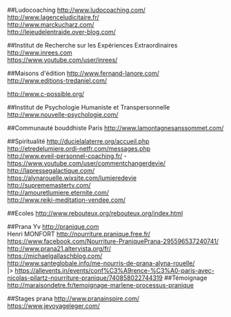 ##Ludocoaching
http://www.ludocoaching.com/  
http://www.lagenceludicitaire.fr/  
http://www.marckucharz.com/  
http://lejeudelentraide.over-blog.com/  


##Institut de Recherche sur les Expériences Extraordinaires
http://www.inrees.com  
https://www.youtube.com/user/inrees/  

##Maisons d'édition
http://www.fernand-lanore.com/  
http://www.editions-tredaniel.com/  

http://www.c-possible.org/

##Institut de Psychologie Humaniste et Transpersonnelle
http://www.nouvelle-psychologie.com/  


##Communauté bouddhiste Paris
http://www.lamontagnesanssommet.com/  

##Spiritualité
http://ducielalaterre.org/accueil.php  
http://etredelumiere.ordi-netfr.com/messages.php  
http://www.eveil-personnel-coaching.fr/ - https://www.youtube.com/user/commentchangerdevie/
http://lapressegalactique.com/  
https://alynarouelle.wixsite.com/lumieredevie  
http://suprememastertv.com/  
http://amouretlumiere.eternite.com/  
http://www.reiki-meditation-vendee.com/  

##Ecoles
http://www.rebouteux.org/rebouteux.org/index.html  

##Prana
Yv http://pranique.com  
Henri MONFORT http://nourriture.pranique.free.fr/  
https://www.facebook.com/Nourriture-PraniquePrana-295596537240741/  
http://www.prana21.altervista.org/fr/  
https://michaelgallaschblog.com/  
http://www.santeglobale.info/me-nourris-de-prana-alyna-rouelle/  
|> https://allevents.in/events/conf%C3%A9rence-%C3%A0-paris-avec-nicolas-pilartz-nourriture-pranique/740858022744319
##Témoignage
http://maraisondetre.fr/temoignage-marlene-processus-pranique  

##Stages prana
http://www.pranainspire.com/  
https://www.jevoyageleger.com/  


